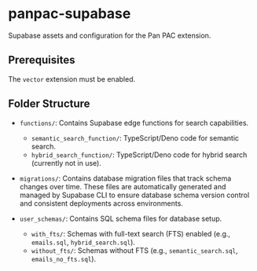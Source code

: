 # panpac-supabase

Supabase assets and configuration for the Pan PAC extension.

## Prerequisites

The `vector` extension must be enabled.

## Folder Structure

- `functions/`: Contains Supabase edge functions for search capabilities.
  - `semantic_search_function/`: TypeScript/Deno code for
    semantic search.
  - `hybrid_search_function/`: TypeScript/Deno code for hybrid search (currently
    not in use).

- `migrations/`: Contains database migration files that track schema changes over time.
  These files are automatically generated and managed by Supabase CLI to ensure
  database schema version control and consistent deployments across environments.

- `user_schemas/`: Contains SQL schema files for database setup.
  - `with_fts/`: Schemas with full-text search (FTS) enabled (e.g.,
    `emails.sql`, `hybrid_search.sql`).
  - `without_fts/`: Schemas without FTS (e.g., `semantic_search.sql`,
    `emails_no_fts.sql`).
